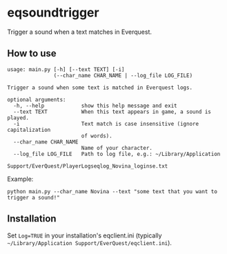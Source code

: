 # eqsoundtrigger

Trigger a sound when a text matches in Everquest.

## How to use

```
usage: main.py [-h] [--text TEXT] [-i]
               (--char_name CHAR_NAME | --log_file LOG_FILE)

Trigger a sound when some text is matched in Everquest logs.

optional arguments:
  -h, --help            show this help message and exit
  --text TEXT           When this text appears in game, a sound is played.
  -i                    Text match is case insensitive (ignore capitalization
                        of words).
  --char_name CHAR_NAME
                        Name of your character.
  --log_file LOG_FILE   Path to log file, e.g.: ~/Library/Application
                        Support/EverQuest/PlayerLogseqlog_Novina_loginse.txt
```

Example:
```
python main.py --char_name Novina --text "some text that you want to trigger a sound!"
```

## Installation

Set `Log=TRUE` in your installation's eqclient.ini (typically `~/Library/Application Support/EverQuest/eqclient.ini`).



